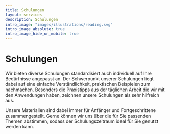 ```yaml
---
title: Schulungen
layout: services
description: Schulungen
intro_image: "images/illustrations/reading.svg"
intro_image_absolute: true
intro_image_hide_on_mobile: true
---
```


# Schulungen

Wir bieten diverse Schulungen standardisiert auch individuell auf Ihre Bedürfnisse angepasst an. 
Der Schwerpunkt unserer Schulungen liegt dabei auf eine einfache Verständlichkeit, praktischen Beispielen zum nachmachen.
Besonders die Praxistipps aus der täglichen Arbeit die wir mit den Anwendungen haben, zeichnen unsere Schulungen als sehr hilfreich aus.

Unsere Materialien sind dabei immer für Anfänger und Fortgeschrittene zusammengestellt.
Gerne können wir uns über die für Sie passenden Themen abstimmen, sodass der Schulungszeitraum ideal für Sie genutzt werden kann.